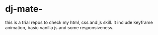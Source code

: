 # dj-mate-
this is a  trial repos to check my html, css and js skill. It include keyframe animation, basic vanilla js and some responsiveness.
